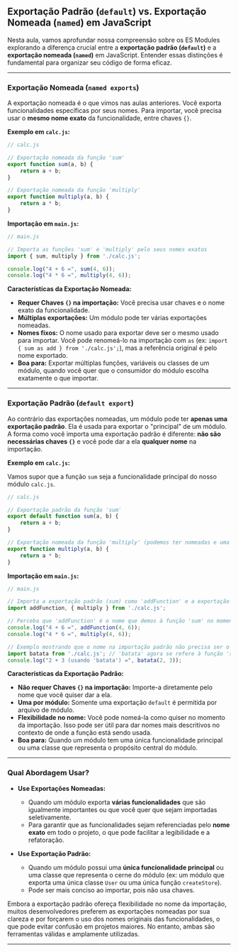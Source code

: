 ## Exportação Padrão (`default`) vs. Exportação Nomeada (`named`) em JavaScript

Nesta aula, vamos aprofundar nossa compreensão sobre os ES Modules explorando a diferença crucial entre a **exportação padrão (`default`)** e a **exportação nomeada (`named`)** em JavaScript. Entender essas distinções é fundamental para organizar seu código de forma eficaz.

-----

### Exportação Nomeada (`named exports`)

A exportação nomeada é o que vimos nas aulas anteriores. Você exporta funcionalidades específicas por seus nomes. Para importar, você precisa usar o **mesmo nome exato** da funcionalidade, entre chaves `{}`.

**Exemplo em `calc.js`:**

```javascript
// calc.js

// Exportação nomeada da função 'sum'
export function sum(a, b) {
    return a + b;
}

// Exportação nomeada da função 'multiply'
export function multiply(a, b) {
    return a * b;
}
```

**Importação em `main.js`:**

```javascript
// main.js

// Importa as funções 'sum' e 'multiply' pelo seus nomes exatos
import { sum, multiply } from './calc.js';

console.log("4 + 6 =", sum(4, 6));
console.log("4 * 6 =", multiply(4, 6));
```

**Características da Exportação Nomeada:**

  * **Requer Chaves `{}` na importação:** Você precisa usar chaves e o nome exato da funcionalidade.
  * **Múltiplas exportações:** Um módulo pode ter várias exportações nomeadas.
  * **Nomes fixos:** O nome usado para exportar deve ser o mesmo usado para importar. Você pode renomeá-lo na importação com `as` (ex: `import { sum as add } from './calc.js';`), mas a referência original é pelo nome exportado.
  * **Boa para:** Exportar múltiplas funções, variáveis ou classes de um módulo, quando você quer que o consumidor do módulo escolha exatamente o que importar.

-----

### Exportação Padrão (`default export`)

Ao contrário das exportações nomeadas, um módulo pode ter **apenas uma exportação padrão**. Ela é usada para exportar o "principal" de um módulo. A forma como você importa uma exportação padrão é diferente: **não são necessárias chaves `{}`** e você pode dar a ela **qualquer nome** na importação.

**Exemplo em `calc.js`:**

Vamos supor que a função `sum` seja a funcionalidade principal do nosso módulo `calc.js`.

```javascript
// calc.js

// Exportação padrão da função 'sum'
export default function sum(a, b) {
    return a + b;
}

// Exportação nomeada da função 'multiply' (podemos ter nomeadas e uma padrão)
export function multiply(a, b) {
    return a * b;
}
```

**Importação em `main.js`:**

```javascript
// main.js

// Importa a exportação padrão (sum) como 'addFunction' e a exportação nomeada 'multiply'
import addFunction, { multiply } from './calc.js';

// Perceba que 'addFunction' é o nome que demos à função 'sum' no momento da importação
console.log("4 + 6 =", addFunction(4, 6));
console.log("4 * 6 =", multiply(4, 6));

// Exemplo mostrando que o nome na importação padrão não precisa ser o original
import batata from './calc.js'; // 'batata' agora se refere à função 'sum'
console.log("2 + 3 (usando 'batata') =", batata(2, 3));
```

**Características da Exportação Padrão:**

  * **Não requer Chaves `{}` na importação:** Importe-a diretamente pelo nome que você quiser dar a ela.
  * **Uma por módulo:** Somente uma exportação `default` é permitida por arquivo de módulo.
  * **Flexibilidade no nome:** Você pode nomeá-la como quiser no momento da importação. Isso pode ser útil para dar nomes mais descritivos no contexto de onde a função está sendo usada.
  * **Boa para:** Quando um módulo tem uma única funcionalidade principal ou uma classe que representa o propósito central do módulo.

-----

### Qual Abordagem Usar?

  * **Use Exportações Nomeadas:**

      * Quando um módulo exporta **várias funcionalidades** que são igualmente importantes ou que você quer que sejam importadas seletivamente.
      * Para garantir que as funcionalidades sejam referenciadas pelo **nome exato** em todo o projeto, o que pode facilitar a legibilidade e a refatoração.

  * **Use Exportação Padrão:**

      * Quando um módulo possui uma **única funcionalidade principal** ou uma classe que representa o cerne do módulo (ex: um módulo que exporta uma única classe `User` ou uma única função `createStore`).
      * Pode ser mais conciso ao importar, pois não usa chaves.

Embora a exportação padrão ofereça flexibilidade no nome da importação, muitos desenvolvedores preferem as exportações nomeadas por sua clareza e por forçarem o uso dos nomes originais das funcionalidades, o que pode evitar confusão em projetos maiores. No entanto, ambas são ferramentas válidas e amplamente utilizadas.

-----
